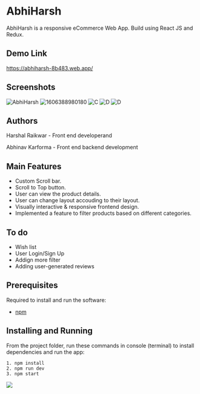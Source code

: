 # AbhiHarsh
AbhiHarsh is a responsive eCommerce Web App. Build using React JS and Redux.

## Demo Link
https://abhiharsh-8b483.web.app/

## Screenshots
![AbhiHarsh](https://user-images.githubusercontent.com/64153988/99876762-dfc80200-2c1e-11eb-8892-27840e47a969.png)
![1606388980180](https://user-images.githubusercontent.com/64153988/100344022-30b46d80-3006-11eb-8616-0a32a889ddc3.png)
![C](https://user-images.githubusercontent.com/64153988/99826421-5a8d1080-2b7e-11eb-940a-8e81fade1179.jpeg)
![D](https://user-images.githubusercontent.com/64153988/99877827-e5c1e100-2c26-11eb-961e-6569fac5ba38.png)
![D](https://user-images.githubusercontent.com/64153988/99826416-5660f300-2b7e-11eb-9227-bf14c7c22b99.jpeg)

## Authors
Harshal Raikwar - Front end developerand

Abhinav Karforma - Front end backend development

## Main Features
- Custom Scroll bar.
- Scroll to Top button.
- User can view the product details.
- User can change layout accouding to their layout.
- Visually interactive & responsive frontend design.
- Implemented a feature to filter products based on different categories.

## To do
- Wish list
- User Login/Sign Up
- Addign more filter
- Adding user-generated reviews

## Prerequisites

Required to install and run the software:

 * [npm](https://www.npmjs.com/get-npm)


## Installing and Running

From the project folder, run these commands in console (terminal) to install dependencies and run the app:
```
1. npm install
2. npm run dev
3. npm start
```

<img src="https://komarev.com/ghpvc/?username=AbhiHarsh-Harshal0902&color=blue&label=+Hackers+inspired"/>


